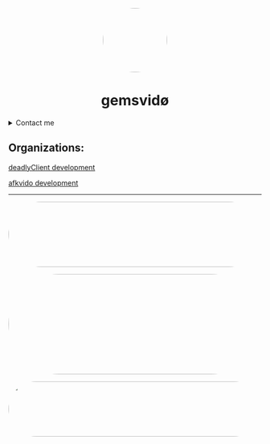 
<p align="center">
    <img style="border-radius: 100px" width="128" height="128" src="https://avatars.githubusercontent.com/u/69060894?v=4" href="https://github.com/afkvido">
</p>
<h1 align="center">gemsvidø</h1>


<details>
<summary>Contact me</summary>
<img align="left" alt="Discord" width="26px" src="https://discord.com/assets/07dca80a102d4149e9736d4b162cff6f.ico" /> <a href="https://dsc.bio/gemsvido">gemsvido#6866</a>
</p>
<img align="left" alt="Email" width="26px" src="https://www.google.com/a/cpanel/gmail.com/images/favicon.ico" /> <a href="mailto:gemsvido@gmail.com">gemsvido@gmail.com</a>
</p>
</details>

## Organizations:

[deadlyClient development](https://github.com/deadlyClient)

[afkvido development](https://github.com/afkvido-development)



______


   <p align="center">
    <img style="border-radius: 100px" width="570" height="130" src="https://github-readme-stats.vercel.app/api/top-langs/?username=afkvido&layout=compact&theme=dark">
</p>


   <p align="center">
    <img style="border-radius: 100px" width="700" height="200" src="https://github-readme-stats.vercel.app/api?username=afkvido&count_private=true&show_icons=true&include_all_commits=true&theme=dark">
</p>
    
    
    
<p align="center">
    <img style="border-radius: 100px" width="900" height="110" src="https://github-profile-trophy.vercel.app/?username=afkvido&rank=SSS,SS,S,AAA,AA,A,BBB,BB,B,C&theme=onedark">
</p>
